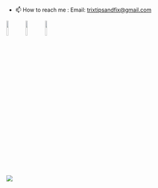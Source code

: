 
- 📫 How to reach me : 
     Email: trixtipsandfix@gmail.com


<code><img width="10%" src="https://cdn.jsdelivr.net/gh/devicons/devicon/icons/python/python-original-wordmark.svg" /></code><code><img width="10%" src="https://cdn.jsdelivr.net/gh/devicons/devicon/icons/cplusplus/cplusplus-original.svg" /></code><code><img width="10%" src="https://cdn.jsdelivr.net/gh/devicons/devicon/icons/flask/flask-original-wordmark.svg" /></code>

<img src="https://github-readme-stats.vercel.app/api/top-langs?username=trixtipsfix"/>
